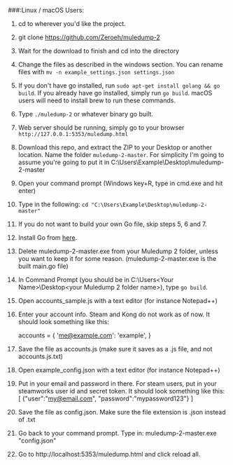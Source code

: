 ###:Linux / macOS Users:
1. cd to wherever you'd like the project.
2. git clone https://github.com/Zeroeh/muledump-2
3. Wait for the download to finish and cd into the directory
4. Change the files as described in the windows section. You can rename files with `mv -n example_settings.json settings.json`
5. If you don't have go installed, run `sudo apt-get install golang && go build`. If you already have go installed, simply run `go build`. macOS users will need to install brew to run these commands.
6. Type `./muledump-2` or whatever binary go built.
7. Web server should be running, simply go to your browser `http://127.0.0.1:5353/muledump.html`

1. Download this repo, and extract the ZIP to your Desktop or another location. Name the folder `muledump-2-master`.
    For simplicity I'm going to assume you're going to put it in 
    C:\Users\Example\Desktop\muledump-2-master
2. Open your command prompt (Windows key+R, type in cmd.exe and hit enter)
4. Type in the following:
    `cd "C:\Users\Example\Desktop\muledump-2-master"`
5. If you do not want to build your own Go file, skip steps 5, 6 and 7.
6. Install Go from [here](https://golang.org/dl/).
7. Delete muledump-2-master.exe from your Muledump 2 folder, unless you want to keep it for some reason. (muledump-2-master.exe is the built main.go file)
8. In Command Prompt (you should be in C:\Users\<Your Name>\Desktop\<your Muledump 2 folder name>), type `go build`.
9. Open accounts_sample.js with a text editor (for instance Notepad++)
10. Enter your account info. Steam and Kong do not work as of now.
    It should look something like this: 

    accounts = {
    'me@example.com': 'example',
    }

11. Save the file as accounts.js (make sure it saves as a .js file, and not accounts.js.txt)
12. Open example_config.json with a text editor (for instance Notepad++)
13. Put in your email and password in there. For steam users, put in your steamworks user id and secret token.
    It should look something like this:
[
    {"user":"my@email.com", "password":"mypassword123"}
]

14. Save the file as config.json. Make sure the file extension is .json instead of .txt
15. Go back to your command prompt. Type in: 
muledump-2-master.exe "config.json"
16. Go to http://localhost:5353/muledump.html and click reload all.

